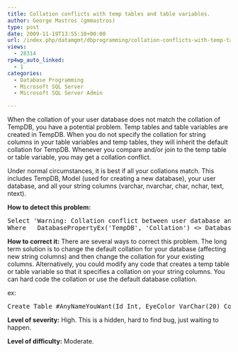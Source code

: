 ```yaml
---
title: Collation conflicts with temp tables and table variables.
author: George Mastros (gmmastros)
type: post
date: 2009-11-19T13:55:10+00:00
url: /index.php/datamgmt/dbprogramming/collation-conflicts-with-temp-tables-and/
views:
  - 28314
rp4wp_auto_linked:
  - 1
categories:
  - Database Programming
  - Microsoft SQL Server
  - Microsoft SQL Server Admin

---
```

When the collation of your user database does not match the collation of TempDB, you have a potential problem. Temp tables and table variables are created in TempDB. When you do not specify the collation for string columns in your table variables and temp tables, they will inherit the default collation for TempDB. Whenever you compare and/or join to the temp table or table variable, you may get a collation conflict.

Under normal circumstances, it is best if all your collations match. This includes TempDB, Model (used for creating a new database), your user database, and all your string columns (varchar, nvarchar, char, nchar, text, ntext).

**How to detect this problem:**

<pre>Select	'Warning: Collation conflict between user database and TempDB' As Warning
Where	DatabasePropertyEx('TempDB', 'Collation') <> DatabasePropertyEx(db_name(), 'Collation')</pre>

**How to correct it:** There are several ways to correct this problem. The long term solution is to change the default collation for your database (affecting new string columns) and then change the collation for your existing columns. Alternatively, you could modify any code that creates a temp table or table variable so that it specifies a collation on your string columns. You can hard code the collation or use the default database collation.

ex:

<pre>Create Table #AnyNameYouWant(Id Int, EyeColor VarChar(20) Collate Database_Default)</pre>

**Level of severity:** High. This is a hidden, hard to find bug, just waiting to happen.

**Level of difficulty:** Moderate.